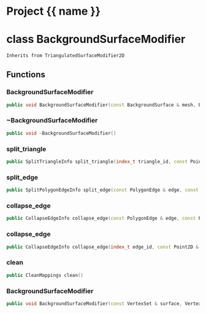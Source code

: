 <script setup>
import {useRoute} from 'vitepress'
const {path} = useRoute()
const tokens = path.split('/')
const words = tokens[2].split('-');
for (let i = 0; i < words.length; i++) {
    words[i] = words[i].charAt(0).toUpperCase() + words[i].slice(1);
    words[i] = words[i].replace('geode', 'Geode')
}
const name = words.join('-');
</script>
# Project {{ name }}

# class BackgroundSurfaceModifier


```cpp
Inherits from TriangulatedSurfaceModifier2D
```



## Functions

### BackgroundSurfaceModifier

```cpp
public void BackgroundSurfaceModifier(const BackgroundSurface & mesh, BackgroundSurfaceBuilder & builder)
```


### ~BackgroundSurfaceModifier

```cpp
public void ~BackgroundSurfaceModifier()
```


### split_triangle

```cpp
public SplitTriangleInfo split_triangle(index_t triangle_id, const Point2D & point)
```


### split_edge

```cpp
public SplitPolygonEdgeInfo split_edge(const PolygonEdge & edge, const Point2D & point)
```


### collapse_edge

```cpp
public CollapseEdgeInfo collapse_edge(const PolygonEdge & edge, const Point2D & point)
```


### collapse_edge

```cpp
public CollapseEdgeInfo collapse_edge(index_t edge_id, const Point2D & point)
```


### clean

```cpp
public CleanMappings clean()
```


### BackgroundSurfaceModifier

```cpp
public void BackgroundSurfaceModifier(const VertexSet & surface, VertexSetBuilder & builder, MeshModifierFactoryKey key)
```




